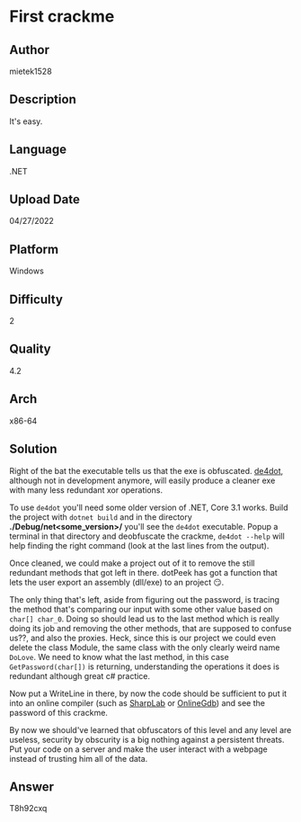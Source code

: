 # First crackme

## Author
mietek1528

## Description
It's easy.

## Language
.NET

## Upload Date
04/27/2022

## Platform
Windows

## Difficulty
2

## Quality
4.2

## Arch
x86-64

## Solution
Right of the bat the executable tells us that the exe is obfuscated. [de4dot](https://github.com/de4dot/de4dot), although not in development anymore, will easily produce a cleaner exe with many less redundant xor operations.

To use `de4dot` you'll need some older version of .NET, Core 3.1 works. Build the project with `dotnet build` and in the directory **./Debug/net<some_version>/** you'll see the `de4dot` executable. Popup a terminal in that directory and deobfuscate the crackme, `de4dot --help` will help finding the right command (look at the last lines from the output).

Once cleaned, we could make a project out of it to remove the still redundant methods that got left in there. dotPeek has got a function that lets the user export an assembly (dll/exe) to an project 😏.

The only thing that's left, aside from figuring out the password, is tracing the method that's comparing our input with some other value based on `char[] char_0`. Doing so should lead us to the last method which is really doing its job and removing the other methods, that are supposed to confuse us??, and also the proxies. Heck, since this is our project we could even delete the class Module, the same class with the only clearly weird name `DoLove`. We need to know what the last method, in this case `GetPassword(char[])` is returning, understanding the operations it does is redundant although great c# practice.

Now put a WriteLine in there, by now the code should be sufficient to put it into an online compiler (such as [SharpLab](https://sharplab.io/) or [OnlineGdb](https://onlinegdb.com/online_csharp_compiler)) and see the password of this crackme.

By now we should've learned that obfuscators of this level and any level are useless, security by obscurity is a big nothing against a persistent threats. Put your code on a server and make the user interact with a webpage instead of trusting him all of the data.

## Answer
T8h92cxq
